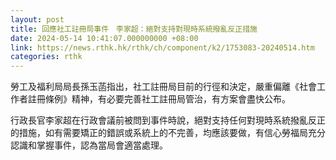 ```yaml
---
layout: post
title: 回應社工註冊局事件　李家超：絕對支持對現時系統撥亂反正措施
date: 2024-05-14 10:41:07.000000000 +08:00
link: https://news.rthk.hk/rthk/ch/component/k2/1753083-20240514.htm
categories: rthk
---
```


勞工及福利局局長孫玉菡指出，社工註冊局目前的行徑和決定，嚴重偏離《社會工作者註冊條例》精神，有必要完善社工註冊局管治，有方案會盡快公布。

行政長官李家超在行政會議前被問到事件時說，絕對支持任何對現時系統撥亂反正的措施，如有需要矯正的錯誤或系統上的不完善，均應該要做，有信心勞福局充分認識和掌握事件，認為當局會適當處理。
